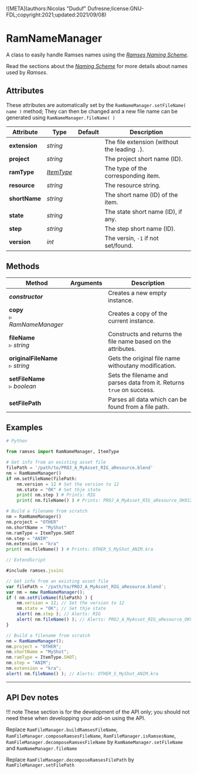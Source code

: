 ![META](authors:Nicolas "Duduf" Dufresne;license:GNU-FDL;copyright:2021;updated:2021/09/08)

# RamNameManager

A class to easily handle Ramses names using the [*Ramses Naming Scheme*](../../components/files/naming.md).

Read the sections about the *[Naming Scheme](../../components/files/naming.md)* for more details about names used by *Ramses*.

## Attributes

These attributes are automatically set by the `RamNameManager.setFileName( name )` method; They can then be changed and a new file name can be generated using `RamNameManager.fileName( )`

| Attribute | Type | Default | Description |
| --- | --- | --- | --- |
| **extension** | *string* |  | The file extension (without the leading `.`). |
| **project** | *string* |  | The project short name (ID). |
| **ramType** | *[ItemType](enum.md#itemtype)* |  | The type of the corresponding item. |
| **resource** | *string* |  | The resource string. |
| **shortName** | *string* |  | The short name (ID) of the item. |
| **state** | *string* |  | The state short name (ID), if any. |
| **step** | *string* |  | The step short name (ID). |
| **version** | *int* |  | The versin, `-1` if not set/found. |

## Methods

| Method | Arguments | Description |
| --- | --- | --- |
| ***constructor*** |  | Creates a new empty instance. |
| **copy**<br />▹ *RamNameManager* |  | Creates a copy of the current instance. |
| **fileName**<br />▹ *string* |  | Constructs and returns the file name based on the attributes. |
| **originalFileName**<br />▹ *string* |  | Gets the original file name withoutany modification. |
| **setFileName**<br />▹ *boolean* |  | Sets the filename and parses data from it. Returns `true` on success. |
| **setFilePath** |  | Parses all data which can be found from a file path. |

## Examples

```py
# Python

from ramses import RamNameManager, ItemType

# Get info from an existing asset file
filePath = '/path/to/PROJ_A_MyAsset_RIG_aResource.blend'
nm = RamNameManager()
if nm.setFileName(filePath:
    nm.version = 12 # Set the version to 12
    nm.state = "OK" # Set thje state
    print( nm.step ) # Prints: RIG
    print( nm.fileName() ) # Prints: PROJ_A_MyAsset_RIG_aResource_OK012.blend

# Build a filename from scratch
nm = RamNameManager()
nm.project = "OTHER"
nm.shortName = "MyShot"
nm.ramType = ItemType.SHOT
nm.step = "ANIM"
nm.extension = "kra"
print( nm.fileName() ) # Prints: OTHER_S_MyShot_ANIM.kra
```

```js
// ExtendScript

#include ramses.jsxinc

// Get info from an existing asset file
var filePath = '/path/to/PROJ_A_MyAsset_RIG_aResource.blend';
var nm = new RamNameManager();
if ( nm.setFileName(filePath) ) {
    nm.version = 12; // Set the version to 12
    nm.state = "OK"; // Set thje state
    alert( nm.step ); // Alerts: RIG
    alert( nm.fileName() ); // Alerts: PROJ_A_MyAsset_RIG_aResource_OK012.blend
}

// Build a filename from scratch
nm = RamNameManager();
nm.project = "OTHER";
nm.shortName = "MyShot";
nm.ramType = ItemType.SHOT;
nm.step = "ANIM";
nm.extension = "kra";
alert( nm.fileName() ); // Alerts: OTHER_S_MyShot_ANIM.kra
```

____

## API Dev notes

!!! note
    These section is for the development of the API only; you should not need these when developping your add-on using the API.

Replace `RamFileManager.buildRamsesFileName`, `RamFileManager.composeRamsesFileName`,  `RamFileManager.isRamsesName`,  `RamFileManager.decomposeRamsesFileName`
by `RamNameManager.setFileName` and  `RamNameManager.fileName`

Replace `RamFileManager.decomposeRamsesFilePath` by `RamFileManager.setFilePath`